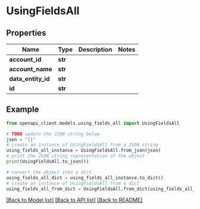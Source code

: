 # UsingFieldsAll


## Properties

Name | Type | Description | Notes
------------ | ------------- | ------------- | -------------
**account_id** | **str** |  | 
**account_name** | **str** |  | 
**data_entity_id** | **str** |  | 
**id** | **str** |  | 

## Example

```python
from openapi_client.models.using_fields_all import UsingFieldsAll

# TODO update the JSON string below
json = "{}"
# create an instance of UsingFieldsAll from a JSON string
using_fields_all_instance = UsingFieldsAll.from_json(json)
# print the JSON string representation of the object
print(UsingFieldsAll.to_json())

# convert the object into a dict
using_fields_all_dict = using_fields_all_instance.to_dict()
# create an instance of UsingFieldsAll from a dict
using_fields_all_from_dict = UsingFieldsAll.from_dict(using_fields_all_dict)
```
[[Back to Model list]](../README.md#documentation-for-models) [[Back to API list]](../README.md#documentation-for-api-endpoints) [[Back to README]](../README.md)


